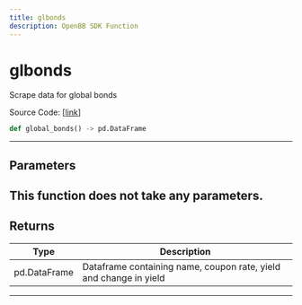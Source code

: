 ```yaml
---
title: glbonds
description: OpenBB SDK Function
---
```


# glbonds

Scrape data for global bonds

Source Code: [[link](https://github.com/OpenBB-finance/OpenBBTerminal/tree/main/openbb_terminal/economy/wsj_model.py#L204)]
```python
def global_bonds() -> pd.DataFrame
```
---
## Parameters
This function does not take any parameters.
---
## Returns
| Type | Description |
| ---- | ----------- |
| pd.DataFrame | Dataframe containing name, coupon rate, yield and change in yield |
---
